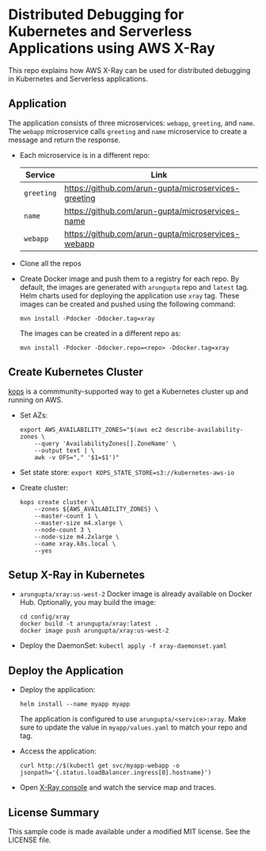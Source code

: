 # Distributed Debugging for Kubernetes and Serverless Applications using AWS X-Ray

This repo explains how AWS X-Ray can be used for distributed debugging in Kubernetes and Serverless applications.

## Application

The application consists of three microservices: `webapp`, `greeting`, and `name`. The `webapp` microservice calls `greeting` and `name` microservice to create a message and return the response.

- Each microservice is in a different repo:

	Service | Link
	------- | ----
	`greeting` | https://github.com/arun-gupta/microservices-greeting
	`name` | https://github.com/arun-gupta/microservices-name
	`webapp` | https://github.com/arun-gupta/microservices-webapp

- Clone all the repos
- Create Docker image and push them to a registry for each repo. By default, the images are generated with `arungupta` repo and `latest` tag. Helm charts used for deploying the application use `xray` tag. These images can be created and pushed using the following command:

	```
	mvn install -Pdocker -Ddocker.tag=xray
	```

	The images can be created in a different repo as:

	```
	mvn install -Pdocker -Ddocker.repo=<repo> -Ddocker.tag=xray
	```

## Create Kubernetes Cluster

[kops](https://github.com/kubernetes/kops) is a commmunity-supported way to get a Kubernetes cluster up and running on AWS.

- Set AZs:

	```
	export AWS_AVAILABILITY_ZONES="$(aws ec2 describe-availability-zones \
		--query 'AvailabilityZones[].ZoneName' \
		--output text | \
		awk -v OFS="," '$1=$1')"
	```

- Set state store: `export KOPS_STATE_STORE=s3://kubernetes-aws-io`
- Create cluster:

	```
	kops create cluster \
		--zones ${AWS_AVAILABILITY_ZONES} \
		--master-count 1 \
		--master-size m4.xlarge \
		--node-count 3 \
		--node-size m4.2xlarge \
		--name xray.k8s.local \
		--yes
	```

## Setup X-Ray in Kubernetes

- `arungupta/xray:us-west-2` Docker image is already available on Docker Hub. Optionally, you may build the image:

	```
	cd config/xray
	docker build -t arungupta/xray:latest .
	docker image push arungupta/xray:us-west-2
	```

- Deploy the DaemonSet: `kubectl apply -f xray-daemonset.yaml`

## Deploy the Application

- Deploy the application:

	```
	helm install --name myapp myapp
	```

	The application is configured to use `arungupta/<service>:xray`. Make sure to update the value in `myapp/values.yaml` to match your repo and tag.

- Access the application:

	```
	curl http://$(kubectl get svc/myapp-webapp -o jsonpath='{.status.loadBalancer.ingress[0].hostname}')
	```

- Open [X-Ray console](https://us-west-2.console.aws.amazon.com/xray/home?region=us-west-2#/service-map) and watch the service map and traces.


## License Summary

This sample code is made available under a modified MIT license. See the LICENSE file.
